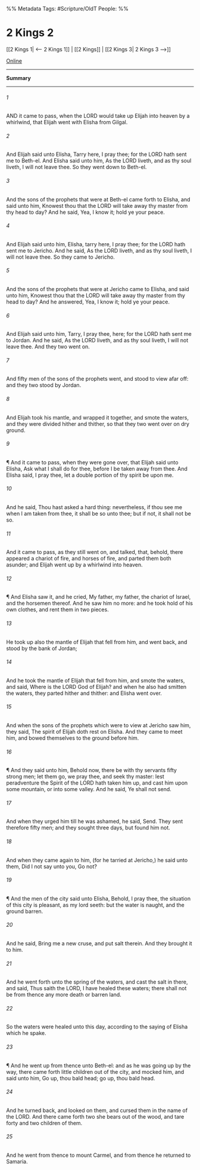 

%% Metadata
Tags: #Scripture/OldT
People: 
%%
# 2 Kings 2
[[2 Kings 1| <-- 2 Kings 1]] | [[2 Kings]] | [[2 Kings 3| 2 Kings 3 -->]]

[Online](https://churchofjesuschrist.org/study/scriptures/ot/2-kgs/2?lang=eng)

---
__Summary__



---

###### 1
AND it came to pass, when the LORD would take up Elijah into heaven by a whirlwind, that Elijah went with Elisha from Gilgal.
###### 2
And Elijah said unto Elisha, Tarry here, I pray thee; for the LORD hath sent me to Beth-el.  And Elisha said unto him, As the LORD liveth, and as thy soul liveth, I will not leave thee.  So they went down to Beth-el.
###### 3
And the sons of the prophets that were at Beth-el came forth to Elisha, and said unto him, Knowest thou that the LORD will take away thy master from thy head to day?  And he said, Yea, I know it; hold ye your peace.
###### 4
And Elijah said unto him, Elisha, tarry here, I pray thee; for the LORD hath sent me to Jericho.  And he said, As the LORD liveth, and as thy soul liveth, I will not leave thee.  So they came to Jericho.
###### 5
And the sons of the prophets that were at Jericho came to Elisha, and said unto him, Knowest thou that the LORD will take away thy master from thy head to day?  And he answered, Yea, I know it; hold ye your peace.
###### 6
And Elijah said unto him, Tarry, I pray thee, here; for the LORD hath sent me to Jordan.  And he said, As the LORD liveth, and as thy soul liveth, I will not leave thee.  And they two went on.
###### 7
And fifty men of the sons of the prophets went, and stood to view afar off: and they two stood by Jordan.
###### 8
And Elijah took his mantle, and wrapped it together, and smote the waters, and they were divided hither and thither, so that they two went over on dry ground.
###### 9
¶ And it came to pass, when they were gone over, that Elijah said unto Elisha, Ask what I shall do for thee, before I be taken away from thee.  And Elisha said, I pray thee, let a double portion of thy spirit be upon me.
###### 10
And he said, Thou hast asked a hard thing: nevertheless, if thou see me when I am taken from thee, it shall be so unto thee; but if not, it shall not be so.
###### 11
And it came to pass, as they still went on, and talked, that, behold, there appeared a chariot of fire, and horses of fire, and parted them both asunder; and Elijah went up by a whirlwind into heaven.
###### 12
¶ And Elisha saw it, and he cried, My father, my father, the chariot of Israel, and the horsemen thereof.  And he saw him no more: and he took hold of his own clothes, and rent them in two pieces.
###### 13
He took up also the mantle of Elijah that fell from him, and went back, and stood by the bank of Jordan;
###### 14
And he took the mantle of Elijah that fell from him, and smote the waters, and said, Where is the LORD God of Elijah?  and when he also had smitten the waters, they parted hither and thither: and Elisha went over.
###### 15
And when the sons of the prophets which were to view at Jericho saw him, they said, The spirit of Elijah doth rest on Elisha.  And they came to meet him, and bowed themselves to the ground before him.
###### 16
¶ And they said unto him, Behold now, there be with thy servants fifty strong men; let them go, we pray thee, and seek thy master: lest peradventure the Spirit of the LORD hath taken him up, and cast him upon some mountain, or into some valley.  And he said, Ye shall not send.
###### 17
And when they urged him till he was ashamed, he said, Send.  They sent therefore fifty men; and they sought three days, but found him not.
###### 18
And when they came again to him, (for he tarried at Jericho,) he said unto them, Did I not say unto you, Go not?
###### 19
¶ And the men of the city said unto Elisha, Behold, I pray thee, the situation of this city is pleasant, as my lord seeth: but the water is naught, and the ground barren.
###### 20
And he said, Bring me a new cruse, and put salt therein.  And they brought it to him.
###### 21
And he went forth unto the spring of the waters, and cast the salt in there, and said, Thus saith the LORD, I have healed these waters; there shall not be from thence any more death or barren land.
###### 22
So the waters were healed unto this day, according to the saying of Elisha which he spake.
###### 23
¶ And he went up from thence unto Beth-el: and as he was going up by the way, there came forth little children out of the city, and mocked him, and said unto him, Go up, thou bald head; go up, thou bald head.
###### 24
And he turned back, and looked on them, and cursed them in the name of the LORD.  And there came forth two she bears out of the wood, and tare forty and two children of them.
###### 25
And he went from thence to mount Carmel, and from thence he returned to Samaria.



